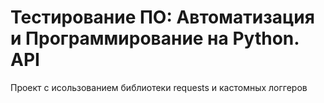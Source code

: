 # Тестирование ПО: Автоматизация и Программирование на Python. API
Проект с исользованием библиотеки requests и кастомных логгеров
